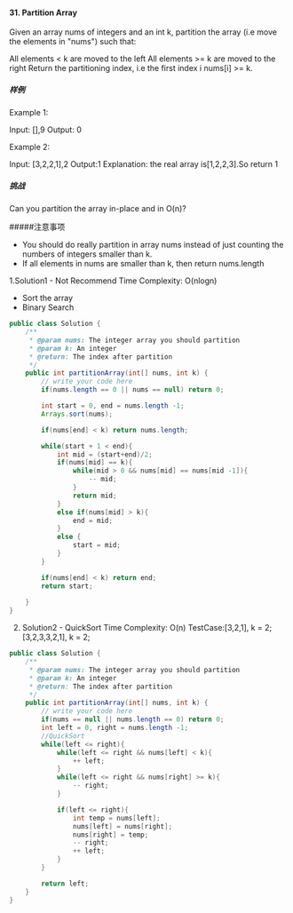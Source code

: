 #### 31. Partition Array
Given an array nums of integers and an int k, partition the array (i.e move the elements in "nums") such that:

All elements < k are moved to the left
All elements >= k are moved to the right
Return the partitioning index, i.e the first index i nums[i] >= k.

##### 样例
Example 1:

Input:
[],9
Output:
0

Example 2:

Input:
[3,2,2,1],2
Output:1
Explanation:
the real array is[1,2,2,3].So return 1
##### 挑战
Can you partition the array in-place and in O(n)?

#####注意事项
- You should do really partition in array nums instead of just counting the numbers of integers smaller than k.
- If all elements in nums are smaller than k, then return nums.length

1.Solution1 - Not Recommend
Time Complexity: O(nlogn)
- Sort the array
- Binary Search
```java
public class Solution {
    /**
     * @param nums: The integer array you should partition
     * @param k: An integer
     * @return: The index after partition
     */
    public int partitionArray(int[] nums, int k) {
        // write your code here
        if(nums.length == 0 || nums == null) return 0;

        int start = 0, end = nums.length -1;
        Arrays.sort(nums);

        if(nums[end] < k) return nums.length;

        while(start + 1 < end){
            int mid = (start+end)/2;
            if(nums[mid] == k){
                while(mid > 0 && nums[mid] == nums[mid -1]){
                    -- mid;
                }
                return mid;
            }
            else if(nums[mid] > k){
                end = mid;
            }
            else {
                start = mid;
            }
        }

        if(nums[end] < k) return end;
        return start;
        
    }
}
```

2. Solution2 - QuickSort
Time Complexity: O(n)
TestCase:[3,2,1], k = 2;
[3,2,3,3,2,1], k = 2;
```java
public class Solution {
    /**
     * @param nums: The integer array you should partition
     * @param k: An integer
     * @return: The index after partition
     */
    public int partitionArray(int[] nums, int k) {
        // write your code here
        if(nums == null || nums.length == 0) return 0;
        int left = 0, right = nums.length -1;
        //QuickSort
        while(left <= right){
            while(left <= right && nums[left] < k){
                ++ left;
            }
            while(left <= right && nums[right] >= k){
                -- right;
            }

            if(left <= right){
                int temp = nums[left];
                nums[left] = nums[right];
                nums[right] = temp;
                -- right;
                ++ left;
            }
        }

        return left;
    }
}
```
